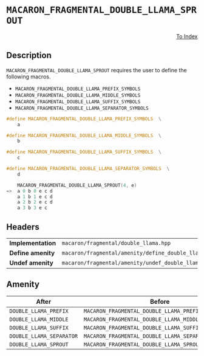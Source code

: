 # `MACARON_FRAGMENTAL_DOUBLE_LLAMA_SPROUT`

<p style='text-align: right;'><a href="../../index.md#fragmental-double-llama">To Index</a></p>

## Description

`MACARON_FRAGMENTAL_DOUBLE_LLAMA_SPROUT` requires the user to define the following macros.

- `MACARON_FRAGMENTAL_DOUBLE_LLAMA_PREFIX_SYMBOLS`
- `MACARON_FRAGMENTAL_DOUBLE_LLAMA_MIDDLE_SYMBOLS`
- `MACARON_FRAGMENTAL_DOUBLE_LLAMA_SUFFIX_SYMBOLS`
- `MACARON_FRAGMENTAL_DOUBLE_LLAMA_SEPARATOR_SYMBOLS`

```C++
#define MACARON_FRAGMENTAL_DOUBLE_LLAMA_PREFIX_SYMBOLS  \
    a

#define MACARON_FRAGMENTAL_DOUBLE_LLAMA_MIDDLE_SYMBOLS  \
    b

#define MACARON_FRAGMENTAL_DOUBLE_LLAMA_SUFFIX_SYMBOLS  \
    c

#define MACARON_FRAGMENTAL_DOUBLE_LLAMA_SEPARATOR_SYMBOLS  \
    d

    MACARON_FRAGMENTAL_DOUBLE_LLAMA_SPROUT(4, e)
=>  a 0 b 0 e c d
    a 1 b 1 e c d
    a 2 b 2 e c d
    a 3 b 3 e c
```

## Headers

<table>
  <tbody>
    <tr>
      <td><b>Implementation</b></td>
      <td><code>macaron/fragmental/double_llama.hpp</code></td>
    </tr>
    <tr>
      <td><b>Define amenity</b></td>
      <td><code>macaron/fragmental/amenity/define_double_llama.hpp</code></td>
    </tr>
    <tr>
      <td><b>Undef amenity</b></td>
      <td><code>macaron/fragmental/amenity/undef_double_llama.hpp</code></td>
    </tr>
  </tbody>
</table>

## Amenity

<table>
  <thead>
    <tr>
      <th>After</th>
      <th>Before</th>
    </tr>
  </thead>
  <tbody>
    <tr>
      <td><code>DOUBLE_LLAMA_PREFIX</code></td>
      <td><code>MACARON_FRAGMENTAL_DOUBLE_LLAMA_PREFIX_SYMBOLS</code></td>
    </tr>
    <tr>
      <td><code>DOUBLE_LLAMA_MIDDLE</code></td>
      <td><code>MACARON_FRAGMENTAL_DOUBLE_LLAMA_MIDDLE_SYMBOLS</code></td>
    </tr>
    <tr>
      <td><code>DOUBLE_LLAMA_SUFFIX</code></td>
      <td><code>MACARON_FRAGMENTAL_DOUBLE_LLAMA_SUFFIX_SYMBOLS</code></td>
    </tr>
    <tr>
      <td><code>DOUBLE_LLAMA_SEPARATOR</code></td>
      <td><code>MACARON_FRAGMENTAL_DOUBLE_LLAMA_SEPARATOR_SYMBOLS</code></td>
    </tr>
    <tr>
      <td><code>DOUBLE_LLAMA_SPROUT</code></td>
      <td><code>MACARON_FRAGMENTAL_DOUBLE_LLAMA_SPROUT</code></td>
    </tr>
  </tbody>
</table>

